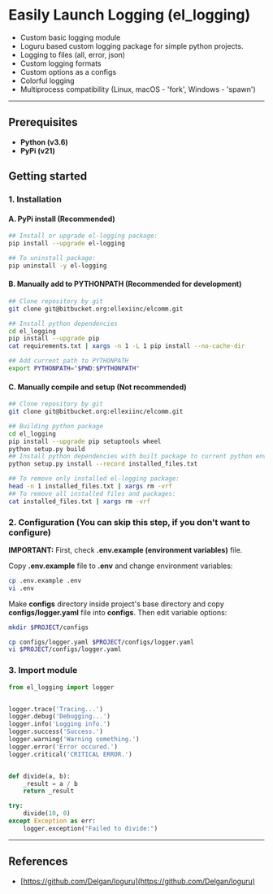 # Easily Launch Logging (el_logging)

* Custom basic logging module
* Loguru based custom logging package for simple python projects.
* Logging to files (all, error, json)
* Custom logging formats
* Custom options as a configs
* Colorful logging
* Multiprocess compatibility (Linux, macOS - 'fork', Windows - 'spawn')

---

## Prerequisites

* **Python (v3.6)**
* **PyPi (v21)**

## Getting started

### 1. Installation

#### A. PyPi install (Recommended)

```sh
## Install or upgrade el-logging package:
pip install --upgrade el-logging

## To uninstall package:
pip uninstall -y el-logging
```

#### B. Manually add to PYTHONPATH (Recommended for development)

```sh
## Clone repository by git
git clone git@bitbucket.org:ellexiinc/elcomm.git

## Install python dependencies
cd el_logging
pip install --upgrade pip
cat requirements.txt | xargs -n 1 -L 1 pip install --no-cache-dir

## Add current path to PYTHONPATH
export PYTHONPATH="$PWD:$PYTHONPATH"
```

#### C. Manually compile and setup (Not recommended)

```sh
## Clone repository by git
git clone git@bitbucket.org:ellexiinc/elcomm.git

## Building python package
cd el_logging
pip install --upgrade pip setuptools wheel
python setup.py build
## Install python dependencies with built package to current python environment
python setup.py install --record installed_files.txt

## To remove only installed el-logging package:
head -n 1 installed_files.txt | xargs rm -vrf
## To remove all installed files and packages:
cat installed_files.txt | xargs rm -vrf
```

### 2. Configuration (You can skip this step, if you don't want to configure)

**IMPORTANT:** First, check **.env.example (environment variables)** file.

Copy **.env.example** file to **.env** and change environment variables:

```sh
cp .env.example .env
vi .env
```

Make **configs** directory inside project's base directory and copy **configs/logger.yaml** file into **configs**.
Then edit variable options:

```sh
mkdir $PROJECT/configs

cp configs/logger.yaml $PROJECT/configs/logger.yaml
vi $PROJECT/configs/logger.yaml
```

### 3. Import module

```python
from el_logging import logger


logger.trace('Tracing...')
logger.debug('Debugging...')
logger.info('Logging info.')
logger.success('Success.')
logger.warning('Warning something.')
logger.error('Error occured.')
logger.critical('CRITICAL ERROR.')


def divide(a, b):
    _result = a / b
    return _result

try:
    divide(10, 0)
except Exception as err:
    logger.exception("Failed to divide:")
```

---

## References

* [https://github.com/Delgan/loguru](https://github.com/Delgan/loguru)
